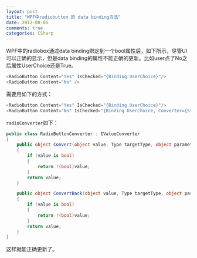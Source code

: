 ```yaml
---
layout: post
title: "WPF中radiobutton 的 data binding方法"
date: 2012-08-06
comments: true
categories: CSharp
---
```

WPF中的radiobox通过data binding绑定到一个bool属性后，如下所示，尽管UI可以正确的显示，但是data binding的属性不能正确的更新。比如user点了No之后属性UserChoice还是True。

```c#
<RadioButton Content="Yes" IsChecked="{Binding UserChoice}"/>
<RadioButton Content="No" />
```

需要用如下的方式：
```c#
<RadioButton Content="Yes" IsChecked="{Binding UserChoice}"/>
<RadioButton Content="No" IsChecked="{Binding UserChoice, Converter={StaticResource radioConverter}}"/>
```

`radioConverter`如下：

```c#
public class RadioButtonConverter : IValueConverter
{
	public object Convert(object value, Type targetType, object parameter, System.Globalization.CultureInfo culture)
	{
		if (value is bool)
		{
			return !(bool)value;
		}
		return value;
	}

	public object ConvertBack(object value, Type targetType, object parameter, System.Globalization.CultureInfo culture)
	{
		if (value is bool)
		{
			return !(bool)value;
		}
		return value;
	}
}
```
这样就能正确更新了。